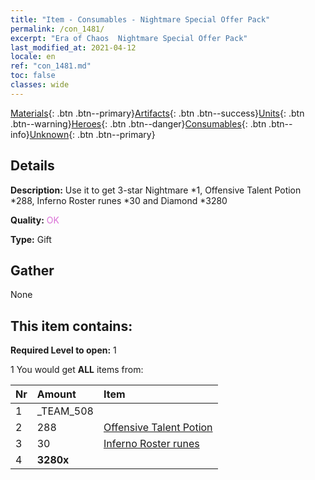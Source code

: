 ```yaml
---
title: "Item - Consumables - Nightmare Special Offer Pack"
permalink: /con_1481/
excerpt: "Era of Chaos  Nightmare Special Offer Pack"
last_modified_at: 2021-04-12
locale: en
ref: "con_1481.md"
toc: false
classes: wide
---
```

 [Materials](/){: .btn .btn--primary}[Artifacts](/Artifacts/){: .btn .btn--success}[Units](/Units/){: .btn .btn--warning}[Heroes](/Heroes/){: .btn .btn--danger}[Consumables](/Consumables/){: .btn .btn--info}[Unknown](/Unknown/){: .btn .btn--primary}

## Details
 **Description:** Use it to get 3-star Nightmare *1, Offensive Talent Potion *288, Inferno Roster runes *30 and Diamond *3280

 **Quality:** <span style="color: #DA70D6">OK</span>

 **Type:** Gift

## Gather

  None

## This item contains:

 **Required Level to open:** 1

 1 You would get **ALL** items  from:

  | Nr | Amount |     Item    |
  |:---|:-------|:------------|
  | 1 | _TEAM_508 | 
  | 2 | 288 | [Offensive Talent Potion](/Items/con_786/) | 
  | 3 | 30 | [Inferno Roster runes](/Items/con_777/) | 
  | 4 |  **3280x** | <i class="fas fa-gem"/> |  | 
